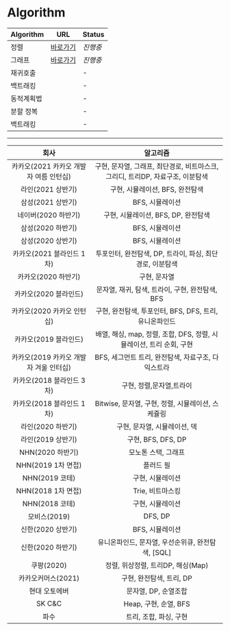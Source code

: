 # Algorithm

| Algorithm | URL | Status |
| ------ | ------ | -----|
| 정렬 | [바로가기](https://github.com/ssooynn/Algorithm/tree/main/%EC%A0%95%EB%A0%AC) | *진행중*|
| 그래프 | [바로가기](https://github.com/ssooynn/Algorithm/tree/main/%EA%B7%B8%EB%9E%98%ED%94%84) |*진행중*|
| 재귀호출 |  |*-*|
| 백트래킹 |  |*-*|
| 동적계획법 | |*-*|
| 분할 정복 | |*-*|
| 백트래킹 | |*-*|


------
|회사|알고리즘|
|:--:|:--:|
|카카오(2021 카카오 개발자 여름 인턴십)|구현, 문자열, 그래프, 최단경로, 비트마스크, 그리디, 트리DP, 자료구조, 이분탐색|
|라인(2021 상반기)|구현, 시뮬레이션, BFS, 완전탐색|
|삼성(2021 상반기)|BFS, 시뮬레이션|
|네이버(2020 하반기)|구현, 시뮬레이션, BFS, DP, 완전탐색|
|삼성(2020 하반기)|BFS, 시뮬레이션|
|삼성(2020 상반기)|BFS, 시뮬레이션|
|카카오(2021 블라인드 1차)|투포인터, 완전탐색, DP, 트라이, 파싱, 최단경로, 이분탐색|
|카카오(2020 하반기)|구현, 문자열|
|카카오(2020 블라인드)|문자열, 재귀, 탐색, 트라이, 구현, 완전탐색, BFS|
|카카오(2020 카카오 인턴십)|구현, 완전탐색, 투포인터, BFS, DFS, 트리, 유니온파인드 |
|카카오(2019 블라인드)|배열, 해싱, map, 정렬, 조합, DFS, 정렬, 시뮬레이션, 트리 순회, 구현|
|카카오(2019 카카오 개발자 겨울 인터십)| BFS, 세그먼트 트리, 완전탐색, 자료구조, 다익스트라 |
|카카오(2018 블라인드 3차)|구현, 정렬,문자열,트라이|
|카카오(2018 블라인드 1차)|Bitwise, 문자열, 구현, 정렬, 시뮬레이션, 스케쥴링|
|라인(2020 하반기)|구현, 문자열, 시뮬레이션, 덱|
|라인(2019 상반기)|구현, BFS, DFS, DP|
|NHN(2020 하반기)|모노톤 스택, 그래프|
|NHN(2019 1차 면접)|플러드 필|
|NHN(2019 코테)|구현, 시뮬레이션|
|NHN(2018 1차 면접)|Trie, 비트마스킹|
|NHN(2018 코테)|구현, 시뮬레이션|
|모비스(2019)| DFS, DP|
|신한(2020 상반기)|BFS, 시뮬레이션|
|신한(2020 하반기)|유니온파인드, 문자열, 우선순위큐, 완전탐색, [SQL]|
|쿠팡(2020)|정렬, 위상정렬, 트리DP, 해싱(Map)|
|카카오커머스(2021)|구현, 완전탐색, 트리, DP|
|현대 오토에버|문자열, DP, 순열조합|
|SK C&C|Heap, 구현, 순열, BFS|
|파수|트리, 조합, 파싱, 구현|
